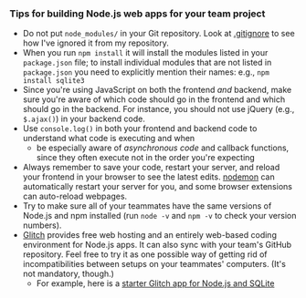 ### Tips for building Node.js web apps for your team project

- Do not put `node_modules/` in your Git repository. Look at [.gitignore](.gitignore)
  to see how I've ignored it from my repository.
- When you run `npm install` it will install the modules listed in your `package.json` file; to install individual modules that are not listed in `package.json` you need to explicitly mention their names: e.g., `npm install sqlite3`
- Since you're using JavaScript on both the frontend *and* backend, make
  sure you're aware of which code should go in the frontend and which
  should go in the backend. For instance, you should not use jQuery
  (e.g., `$.ajax()`) in your backend code.
- Use `console.log()` in both your frontend and backend code to understand what code is executing and when
  - be especially aware of *asynchronous code* and callback functions, since they often execute not in the order you're expecting
- Always remember to save your code, restart your server, and reload your frontend in your browser to see the latest edits. [nodemon](https://nodemon.io/) can automatically restart your server for you, and some browser extensions can auto-reload webpages.
- Try to make sure all of your teammates have the same versions of
  Node.js and npm installed (run `node -v` and `npm -v` to check your
  version numbers).
- [Glitch](https://glitch.com/) provides free web hosting and an entirely
  web-based coding environment for Node.js apps. It can also sync
  with your team's GitHub repository. Feel free to try it as one
  possible way of getting rid of incompatibilities between setups on
  your teammates' computers. (It's not mandatory, though.)
  - For example, here is a [starter Glitch app for Node.js and SQLite](https://glitch.com/~hello-sqlite)
